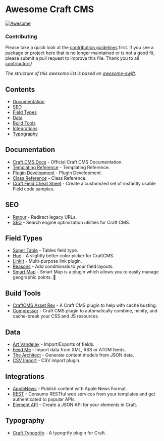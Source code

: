 # Awesome Craft CMS

[![Awesome](https://cdn.rawgit.com/sindresorhus/awesome/d7305f38d29fed78fa85652e3a63e154dd8e8829/media/badge.svg)](https://github.com/sindresorhus/awesome)

 
### Contributing

Please take a quick look at the [contribution guidelines](CONTRIBUTING.md) first. If you see a package or project here that is no longer maintained or is not a good fit, please submit a pull request to improve this file. Thank you to all [contributors](https://github.com/pbeck/awesome-craft/graphs/contributors)!

*The structure of this awesome list is based on [awesome-swift](https://github.com/matteocrippa/awesome-swift).*

## Contents

- [Documentation](#documentation)
- [SEO](#seo)
- [Field Types](#field-types)
- [Data](#data)
- [Build Tools](#build-tools)
- [Integrations](#integrations)
- [Typography](#typography)

## Documentation

* [Craft CMS Docs](https://craftcms.com/docs/introduction) - Official Craft CMS Documentation.
* [Templating Reference](https://craftcms.com/docs/templating/global-variables) - Templating Reference.
* [Plugin Development](https://craftcms.com/docs/plugins/introduction) - Plugin Development.
* [Class Reference](https://craftcms.com/classreference) - Class Reference.
* [Craft Field Cheat Sheet](https://github.com/focuslabllc/craft-field-cheat-sheet) - Create a customized set of instantly usable Field code samples.

## SEO

* [Retour](https://github.com/nystudio107/retour) - Redirect legacy URLs.
* [SEO](https://github.com/ethercreative/seo) - Search engine optimization utilities for Craft CMS.

## Field Types

* [Super Table](https://github.com/engram-design/SuperTable) - Tables field type.
* [Hue](https://github.com/TopShelfCraft/Hue) - A slightly better color picker for CraftCMS.
* [LinkIt](https://github.com/fruitstudios/LinkIt) - Multi-purpose link plugin.
* [Reasons](https://github.com/mmikkel/Reasons-Craft) - Add conditionals to your field layouts.
* [Smart Map](https://craftpl.us/plugins/smart-map) - Smart Map is a plugin which allows you to easily manage geographic points. 💸

## Build Tools

* [CraftCMS Asset Rev](https://github.com/clubstudioltd/craft-asset-rev) - A Craft CMS plugin to help with cache busting.
* [Compressor](https://github.com/sathoro/Compressor) - Craft CMS plugin to automatically combine, minify, and cache-break your CSS and JS resources.

## Data

* [Art Vandelay](https://github.com/xodigital/ArtVandelay) - Import/Exports of fields.
* [Feed Me](https://github.com/engram-design/FeedMe) - Import data from XML, RSS or ATOM feeds.
* [The Architect](https://github.com/Pennebaker/craftcms-thearchitect) - Generate content models from JSON data.
* [CSV Import](https://github.com/boboldehampsink/import) - CSV import plugin.

## Integrations

* [AppleNews](https://github.com/pixelandtonic/AppleNews) - Publish content with Apple News Format.
* [REST](https://dukt.net/craft/rest) - Consume RESTful web services from your templates and get authenticated to popular APIs.
* [Element API](https://github.com/pixelandtonic/ElementAPI) - Create a JSON API for your elements in Craft.

## Typography

* [Craft Typogrify](https://github.com/jamiepittock/craft-typogrify) - A typogrify plugin for Craft.
